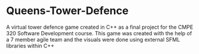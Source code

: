 # Queens-Tower-Defence
A virtual tower defence game created in C++ as a final project for the CMPE 320 Software Development course.
This game was created with the help of a 7 member agile team and the visuals were done using external SFML libraries within C++
